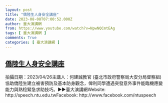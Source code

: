 ```yaml
---
layout: post
title: "僑陸生人身安全講座"
date: 2023-08-08T07:00:52.000Z
author: 臺大演講網
from: https://www.youtube.com/watch?v=NpwNQCmtEAg
tags: [ 臺大演講網 ]
comments: True
categories: [ 臺大演講網 ]
---
```

<!--1691478052000-->
[僑陸生人身安全講座](https://www.youtube.com/watch?v=NpwNQCmtEAg)
------

<div>
拍攝日期：2023/04/26主講人：何建誠教官 (臺北市政府警察局大安分局督察組) 協助僑陸生建立被害預防及基本防身觀念，俾利同學遭遇突發意外事件能臨機應變能力與熟稔緊急求助技巧。►►臺大演講網Website: http://speech.ntu.edu.twFacebook: http://www.facebook.com/ntuspeech
</div>
